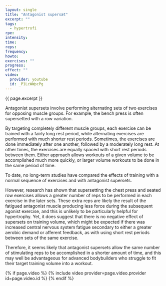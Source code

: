 ```yaml
---
layout: single
title: "Antagonist supersæt"
excerpt: ""
tags:
  - hypertrofi
rpe: 
intensity: 
time: 
reps: 
frequency: 
howto:
exercises: ""
progress:
effect: ""
video:
  provider: youtube
  id: _P1LcWWpcPg
---
```


{{ page.excerpt }}

Antagonist supersets involve performing alternating sets of two exercises for opposing muscle groups. For example, the bench press is often supersetted with a row variation.

By targeting completely different muscle groups, each exercise can be trained with a fairly long rest period, while alternating exercises are performed with much shorter rest periods. Sometimes, the exercises are done immediately after one another, followed by a moderately long rest. At other times, the exercises are equally spaced with short rest periods between them. Either approach allows workouts of a given volume to be accomplished much more quickly, or larger volume workouts to be done in the same period of time.

To date, no long-term studies have compared the effects of training with a normal sequence of exercises and with antagonist supersets.

However, research has shown that supersetting the chest press and seated row exercises allows a greater number of reps to be performed in each exercise in the later sets. These extra reps are likely the result of the fatigued antagonist muscle producing less force during the subsequent agonist exercise, and this is unlikely to be particularly helpful for hypertrophy. Yet, it does suggest that there is no negative effect of supersets on training volume, which might be expected if there was increased central nervous system fatigue secondary to either a greater aerobic demand or afferent feedback, as with using short rest periods between sets of the same exercise.

Therefore, it seems likely that antagonist supersets allow the same number of stimulating reps to be accomplished in a shorter amount of time, and this may well be advantageous for advanced bodybuilders who struggle to fit their target training volume into a workout.

{% if page.video %}
  {% include video provider=page.video.provider id=page.video.id %}
{% endif %}
